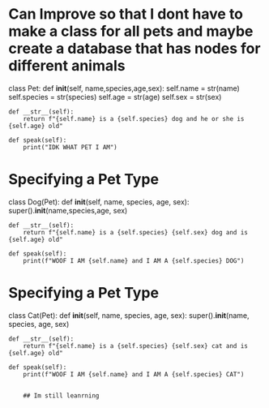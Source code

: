 # Can Improve so that I dont have to make a class for all pets and maybe create a database that has nodes for different animals
class Pet:
    def __init__(self, name,species,age,sex):
        self.name = str(name)
        self.species = str(species)
        self.age = str(age)
        self.sex = str(sex)

    def __str__(self):
        return f"{self.name} is a {self.species} dog and he or she is {self.age} old"

    def speak(self):
        print("IDK WHAT PET I AM")

# Specifying a Pet Type
class Dog(Pet):
    def __init__(self, name, species, age, sex):
        super().__init__(name,species,age, sex)

    def __str__(self):
        return f"{self.name} is a {self.species} {self.sex} dog and is {self.age} old"

    def speak(self):
        print(f"WOOF I AM {self.name} and I AM A {self.species} DOG")


# Specifying a Pet Type
class Cat(Pet):
    def __init__(self, name, species, age, sex):
        super().__init__(name, species, age, sex)

    def __str__(self):
        return f"{self.name} is a {self.species} {self.sex} cat and is {self.age} old"

    def speak(self):
        print(f"WOOF I AM {self.name} and I AM A {self.species} CAT")


        ## Im still leanrning
